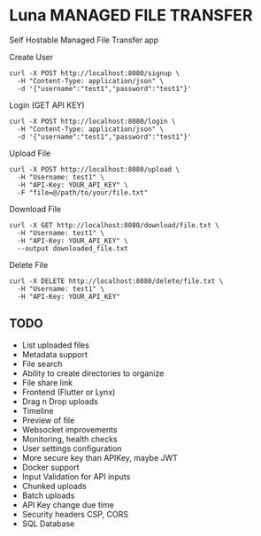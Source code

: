 # Luna MANAGED FILE TRANSFER

Self Hostable Managed File Transfer app

Create User

```
curl -X POST http://localhost:8080/signup \
  -H "Content-Type: application/json" \
  -d '{"username":"test1","password":"test1"}'
```

Login (GET API KEY)
```
curl -X POST http://localhost:8080/login \
  -H "Content-Type: application/json" \
  -d '{"username":"test1","password":"test1"}'
```

Upload File
```
curl -X POST http://localhost:8080/upload \
  -H "Username: test1" \
  -H "API-Key: YOUR_API_KEY" \
  -F "file=@/path/to/your/file.txt"
```

Download File
```
curl -X GET http://localhost:8080/download/file.txt \
  -H "Username: test1" \
  -H "API-Key: YOUR_API_KEY" \
  --output downloaded_file.txt
```

Delete File
```
curl -X DELETE http://localhost:8080/delete/file.txt \
  -H "Username: test1" \
  -H "API-Key: YOUR_API_KEY"
```

## TODO
- List uploaded files
- Metadata support
- File search
- Ability to create directories to organize
- File share link
- Frontend (Flutter or Lynx)
- Drag n Drop uploads
- Timeline
- Preview of file
- Websocket improvements
- Monitoring, health checks
- User settings configuration
- More secure key than APIKey, maybe JWT
- Docker support
- Input Validation for API inputs
- Chunked uploads
- Batch uploads
- API Key change due time
- Security headers CSP, CORS
- SQL Database